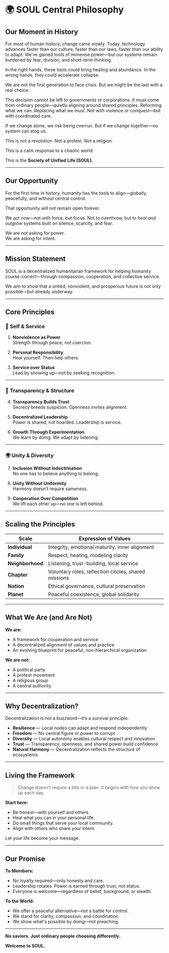 
# 🌍 SOUL Central Philosophy

## Our Moment in History

For most of human history, change came slowly. Today, technology advances faster than our culture, faster than our laws, faster than our ability to adapt. We’ve gained tools of immense power—but our systems remain burdened by fear, division, and short-term thinking.

In the right hands, these tools could bring healing and abundance. In the wrong hands, they could accelerate collapse.

We are not the first generation to face crisis. But we might be the last with a real choice.

This decision cannot be left to governments or corporations. It must come from ordinary people—quietly aligning around shared principles. Reforming what we can. Replacing what we must. Not with violence or conquest—but with coordinated care.

If we change alone, we risk being overrun. But if we change together—no system can stop us.

This is not a revolution. Not a protest. Not a religion.

This is a calm response to a chaotic world.

This is the **Society of Unified Life (SOUL).**

---

## Our Opportunity

For the first time in history, humanity has the tools to align—globally, peacefully, and without central control.

That opportunity will not remain open forever.

We act now—not with force, but focus. Not to overthrow, but to *heal and outgrow* systems built on silence, scarcity, and fear.

We are not asking for power.  
We are asking for intent.

---

## Mission Statement

SOUL is a decentralized humanitarian framework for helping humanity course-correct—through compassion, cooperation, and collective service.

We aim to show that a united, nonviolent, and prosperous future is not only possible—but already underway.

---

## Core Principles

### 🧘 Self & Service

1. **Nonviolence as Power**  
   Strength through peace, not coercion.

2. **Personal Responsibility**  
   Heal yourself. Then help others.

3. **Service over Status**  
   Lead by showing up—not by seeking recognition.

---

### 🔎 Transparency & Structure

4. **Transparency Builds Trust**  
   Secrecy breeds suspicion. Openness invites alignment.

5. **Decentralized Leadership**  
   Power is shared, not hoarded. Leadership is service.

6. **Growth Through Experimentation**  
   We learn by doing. We adapt by listening.

---

### 🌍 Unity & Diversity

7. **Inclusion Without Indoctrination**  
   No one has to believe anything to belong.

8. **Unity Without Uniformity**  
   Harmony doesn’t require sameness.

9. **Cooperation Over Competition**  
   We lift each other up—no one is left behind.

---

## Scaling the Principles

| Scale            | Expression of Values                                 |
| ---------------- | ---------------------------------------------------- |
| **Individual**   | Integrity, emotional maturity, inner alignment       |
| **Family**       | Respect, healing, modeling clarity                   |
| **Neighborhood** | Listening, trust-building, local service             |
| **Chapter**      | Voluntary roles, reflection circles, shared missions |
| **Nation**       | Ethical governance, cultural preservation            |
| **Planet**       | Peaceful coexistence, global solidarity              |

---

## What We Are (and Are Not)

**We are:**

- A framework for cooperation and service  
- A decentralized alignment of values and practice  
- An evolving blueprint for peaceful, non-hierarchical organization  

**We are not:**

- A political party  
- A protest movement  
- A religious group  
- A central authority  

---

## Why Decentralization?

Decentralization is not a buzzword—it’s a survival principle.

- **Resilience** — Local nodes can adapt and respond independently  
- **Freedom** — No central figure or power to corrupt  
- **Diversity** — Local autonomy enables cultural respect and innovation  
- **Trust** — Transparency, openness, and shared power build confidence  
- **Natural Harmony** — Decentralization reflects the structure of ecosystems  

---

## Living the Framework

> Change doesn't require a title or a plan. It begins with how you show up each day.

**Start here:**

- Be honest—with yourself and others.  
- Heal what you can in your personal life.  
- Do small things that serve your local community.  
- Align with others who share your intent.  

Let your life become your message.

---

## Our Promise

**To Members:**

- No loyalty required—only honesty and care.  
- Leadership rotates. Power is earned through trust, not status.  
- Everyone is welcome—regardless of belief, background, or wealth.  

**To the World:**

- We offer a peaceful alternative—not a battle for control.  
- We stand for clarity, compassion, and coordination.  
- We show what's possible by doing—not preaching.  

---

**No saviors. Just ordinary people choosing differently.**

**Welcome to SOUL.**
